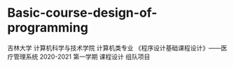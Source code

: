 # Basic-course-design-of-programming
吉林大学 计算机科学与技术学院 计算机类专业 《程序设计基础课程设计》——医疗管理系统
2020-2021 第一学期 课程设计 组队项目
